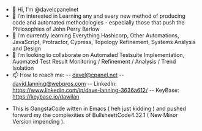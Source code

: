 - 👋 Hi, I’m @davelcpanelnet
- 👀 I’m interested in Learning any and every new method of producing code and automated methodologies - especially those that push the Philosophies of John Perry Barlow
- 🌱 I’m currently learning Everything Hashicorp, Other Automations, JavaScript, Protractor, Cypress, Topology Refinement, Systems Analysis and Design
- 💞️ I’m looking to collaborate on Automated Testsuite Implementation, Auomated Test Result Monitoring / Refinement / Analysis / Trend Isolation 
- 📫 How to reach me:
-- davel@cpanel.net
-- david.lanning@webpros.com
-- LinkedIn: https://www.linkedin.com/in/dave-lanning-3636a612/
-- KeyBase: https://keybase.io/dawilan

<!---
davelcpanelnet/davelcpanelnet is a ✨ special ✨ repository because its `README.md` (this file) appears on your GitHub profile.
You can click the Preview link to take a look at your changes.
--->

- This is GangstaCode witten in Emacs ( heh just kidding ) and pushed forward my the complexities of BullsheettCode4.32.1 ( New Minor Version impending ).


